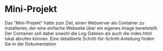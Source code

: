 # Mini-Projekt
Das "Mini-Projekt" hatte zum Ziel, einen Webserver als Container zu installieren, der eine einfache Webseite über ein eigenes Image bereitstellt. Der Container soll dabei sowohl die Log-Dateien als auch die index.html lokal abrufen können. Eine detaillierte Schritt-für-Schritt-Anleitung finden Sie in der Dokumentation
